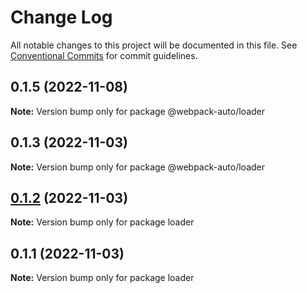# Change Log

All notable changes to this project will be documented in this file.
See [Conventional Commits](https://conventionalcommits.org) for commit guidelines.

## 0.1.5 (2022-11-08)

**Note:** Version bump only for package @webpack-auto/loader





## 0.1.3 (2022-11-03)

**Note:** Version bump only for package @webpack-auto/loader





## [0.1.2](https://github.com/ShadyMind/webpack-auto/compare/loader@0.1.1...loader@0.1.2) (2022-11-03)

**Note:** Version bump only for package loader





## 0.1.1 (2022-11-03)

**Note:** Version bump only for package loader
